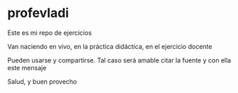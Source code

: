 # profevladi

Este es mi repo de ejercicios

Van naciendo en vivo, en la práctica didáctica, en el ejercicio docente

Pueden usarse y compartirse. Tal caso será amable citar la fuente y con ella este mensaje

Salud, y buen provecho
